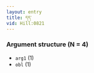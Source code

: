 ```yaml
---
layout: entry
title: དད་
vid: Hill:0821
---
```

### Argument structure (N = 4)
* `arg1` (1)
* `obl` (1)
